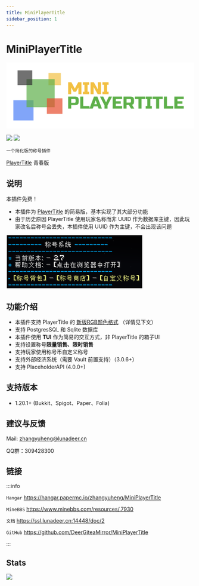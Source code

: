 ```yaml
---
title: MiniPlayerTitle
sidebar_position: 1
---
```


# MiniPlayerTitle

![](_images/MiniPlayerTitle/MiniPlayerTitle-1.png)

[![](https://img.shields.io/github/languages/code-size/DeerGiteaMirror/MiniPlayerTitle)](https://github.com/DeerGiteaMirror/MiniPlayerTitle)
[![](https://img.shields.io/github/license/DeerGiteaMirror/MiniPlayerTitle)](https://github.com/DeerGiteaMirror/MiniPlayerTitle/blob/main/LICENSE)

```text
一个简化版的称号插件
```

[PlayerTitle](https://ricedoc.handyplus.cn/wiki/PlayerTitle/) 青春版

## 说明

本插件免费！

- 本插件为 [PlayerTitle](https://ricedoc.handyplus.cn/wiki/PlayerTitle/) 的简易版，基本实现了其大部分功能
- 由于历史原因 PlayerTitle 使用玩家名称而非 UUID 作为数据库主键，因此玩家改名后称号会丢失，本插件使用 UUID 作为主键，不会出现该问题

![](_images/MiniPlayerTitle/MiniPlayerTitle-2.png)

## 功能介绍

- 本插件支持 PlayerTitle 的 [新版RGB颜色格式](https://ricedoc.handyplus.cn/wiki/PlayerTitle/rgb/#新版本格式) （详情见下文）
- 支持 PostgresSQL 和 Sqlite 数据库
- 本插件使用 **TUI** 作为简易的交互方式，非 PlayerTitle 的箱子UI
- 支持设置称号**限量销售、限时销售**
- 支持玩家使用称号币自定义称号
- 支持外部经济系统（需要 Vault 前置支持）（3.0.6+）
- 支持 PlaceholderAPI (4.0.0+)

## 支持版本

- 1.20.1+ (Bukkit、Spigot、Paper、Folia)

## 建议与反馈

Mail: [zhangyuheng@lunadeer.cn](mailto:zhangyuheng@lunadeer.cn)

QQ群：309428300

## 链接

:::info

`Hangar` https://hangar.papermc.io/zhangyuheng/MiniPlayerTitle

`MineBBS` https://www.minebbs.com/resources/.7930

`文档` https://ssl.lunadeer.cn:14448/doc/2

`GitHub` https://github.com/DeerGiteaMirror/MiniPlayerTitle

:::

## Stats

[![](https://bstats.org/signatures/bukkit/MiniPlayerTitle.svg)](https://bstats.org/plugin/bukkit/MiniPlayerTitle/21444)
